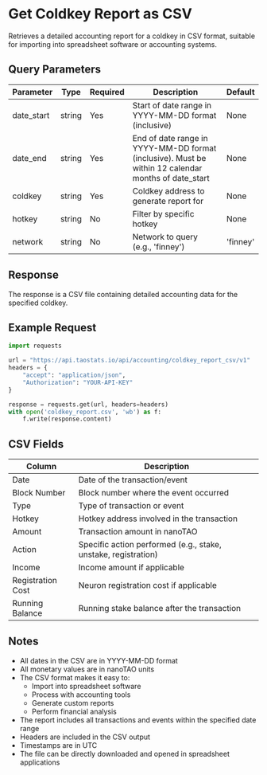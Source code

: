 # Get Coldkey Report as CSV

Retrieves a detailed accounting report for a coldkey in CSV format, suitable for importing into spreadsheet software or accounting systems.

## Query Parameters

| Parameter | Type | Required | Description | Default |
|-----------|------|----------|-------------|---------|
| date_start | string | Yes | Start of date range in YYYY-MM-DD format (inclusive) | None |
| date_end | string | Yes | End of date range in YYYY-MM-DD format (inclusive). Must be within 12 calendar months of date_start | None |
| coldkey | string | Yes | Coldkey address to generate report for | None |
| hotkey | string | No | Filter by specific hotkey | None |
| network | string | No | Network to query (e.g., 'finney') | 'finney' |

## Response

The response is a CSV file containing detailed accounting data for the specified coldkey.

## Example Request

```python
import requests

url = "https://api.taostats.io/api/accounting/coldkey_report_csv/v1"
headers = {
    "accept": "application/json",
    "Authorization": "YOUR-API-KEY"
}

response = requests.get(url, headers=headers)
with open('coldkey_report.csv', 'wb') as f:
    f.write(response.content)
```

## CSV Fields

| Column | Description |
|--------|-------------|
| Date | Date of the transaction/event |
| Block Number | Block number where the event occurred |
| Type | Type of transaction or event |
| Hotkey | Hotkey address involved in the transaction |
| Amount | Transaction amount in nanoTAO |
| Action | Specific action performed (e.g., stake, unstake, registration) |
| Income | Income amount if applicable |
| Registration Cost | Neuron registration cost if applicable |
| Running Balance | Running stake balance after the transaction |

## Notes

- All dates in the CSV are in YYYY-MM-DD format
- All monetary values are in nanoTAO units
- The CSV format makes it easy to:
  - Import into spreadsheet software
  - Process with accounting tools
  - Generate custom reports
  - Perform financial analysis
- The report includes all transactions and events within the specified date range
- Headers are included in the CSV output
- Timestamps are in UTC
- The file can be directly downloaded and opened in spreadsheet applications 